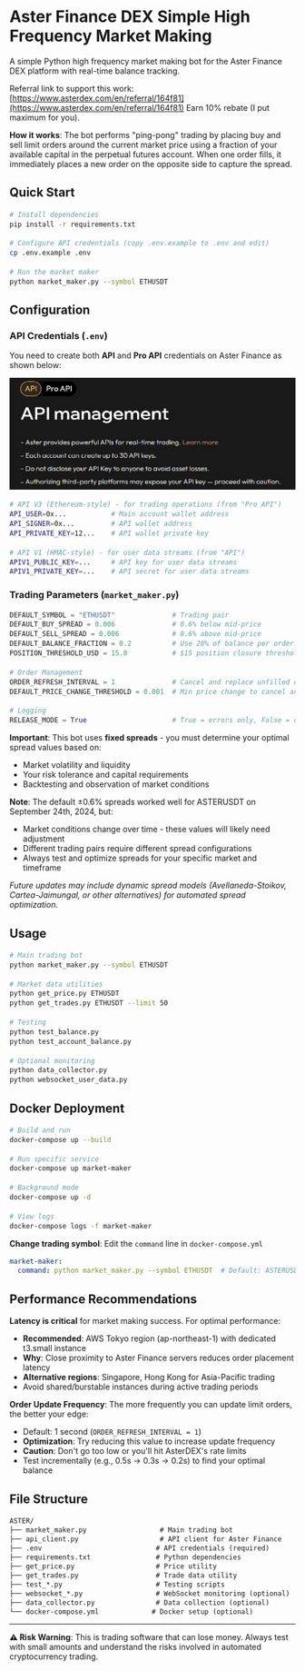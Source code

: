 # Aster Finance DEX Simple High Frequency Market Making

A simple Python high frequency market making bot for the Aster Finance DEX platform with real-time balance tracking.

Referral link to support this work: [https://www.asterdex.com/en/referral/164f81](https://www.asterdex.com/en/referral/164f81) Earn 10% rebate (I put maximum for you).

**How it works**: The bot performs "ping-pong" trading by placing buy and sell limit orders around the current market price using a fraction of your available capital in the perpetual futures account. When one order fills, it immediately places a new order on the opposite side to capture the spread.

## Quick Start

```bash
# Install dependencies
pip install -r requirements.txt

# Configure API credentials (copy .env.example to .env and edit)
cp .env.example .env

# Run the market maker
python market_maker.py --symbol ETHUSDT
```

## Configuration

### API Credentials (`.env`)

You need to create both **API** and **Pro API** credentials on Aster Finance as shown below:

![API Management](APIs.png)

```bash
# API V3 (Ethereum-style) - for trading operations (from "Pro API")
API_USER=0x...           # Main account wallet address
API_SIGNER=0x...         # API wallet address
API_PRIVATE_KEY=12...    # API wallet private key

# API V1 (HMAC-style) - for user data streams (from "API")
APIV1_PUBLIC_KEY=...     # API key for user data streams
APIV1_PRIVATE_KEY=...    # API secret for user data streams
```

### Trading Parameters (`market_maker.py`)
```python
DEFAULT_SYMBOL = "ETHUSDT"              # Trading pair
DEFAULT_BUY_SPREAD = 0.006              # 0.6% below mid-price
DEFAULT_SELL_SPREAD = 0.006             # 0.6% above mid-price
DEFAULT_BALANCE_FRACTION = 0.2          # Use 20% of balance per order
POSITION_THRESHOLD_USD = 15.0           # $15 position closure threshold

# Order Management
ORDER_REFRESH_INTERVAL = 1              # Cancel and replace unfilled orders after 1 second
DEFAULT_PRICE_CHANGE_THRESHOLD = 0.001  # Min price change to cancel and replace order (0.1%)

# Logging
RELEASE_MODE = True                     # True = errors only, False = detailed logs
```

**Important**: This bot uses **fixed spreads** - you must determine your optimal spread values based on:
- Market volatility and liquidity
- Your risk tolerance and capital requirements
- Backtesting and observation of market conditions

**Note**: The default ±0.6% spreads worked well for ASTERUSDT on September 24th, 2024, but:
- Market conditions change over time - these values will likely need adjustment
- Different trading pairs require different spread configurations
- Always test and optimize spreads for your specific market and timeframe

*Future updates may include dynamic spread models (Avellaneda-Stoikov, Cartea-Jaimungal, or other alternatives) for automated spread optimization.*

## Usage

```bash
# Main trading bot
python market_maker.py --symbol ETHUSDT

# Market data utilities
python get_price.py ETHUSDT
python get_trades.py ETHUSDT --limit 50

# Testing
python test_balance.py
python test_account_balance.py

# Optional monitoring
python data_collector.py
python websocket_user_data.py
```

## Docker Deployment

```bash
# Build and run
docker-compose up --build

# Run specific service
docker-compose up market-maker

# Background mode
docker-compose up -d

# View logs
docker-compose logs -f market-maker
```

**Change trading symbol**: Edit the `command` line in `docker-compose.yml`
```yaml
market-maker:
  command: python market_maker.py --symbol ETHUSDT  # Default: ASTERUSDT
```

## Performance Recommendations

**Latency is critical** for market making success. For optimal performance:

- **Recommended**: AWS Tokyo region (ap-northeast-1) with dedicated t3.small instance
- **Why**: Close proximity to Aster Finance servers reduces order placement latency
- **Alternative regions**: Singapore, Hong Kong for Asia-Pacific trading
- Avoid shared/burstable instances during active trading periods

**Order Update Frequency**: The more frequently you can update limit orders, the better your edge:
- Default: 1 second (`ORDER_REFRESH_INTERVAL = 1`)
- **Optimization**: Try reducing this value to increase update frequency
- **Caution**: Don't go too low or you'll hit AsterDEX's rate limits
- Test incrementally (e.g., 0.5s → 0.3s → 0.2s) to find your optimal balance

## File Structure

```
ASTER/
├── market_maker.py                  # Main trading bot
├── api_client.py                    # API client for Aster Finance
├── .env                            # API credentials (required)
├── requirements.txt                # Python dependencies
├── get_price.py                    # Price utility
├── get_trades.py                   # Trade data utility
├── test_*.py                       # Testing scripts
├── websocket_*.py                  # WebSocket monitoring (optional)
├── data_collector.py               # Data collection (optional)
└── docker-compose.yml             # Docker setup (optional)
```

---

**⚠️ Risk Warning**: This is trading software that can lose money. Always test with small amounts and understand the risks involved in automated cryptocurrency trading.
